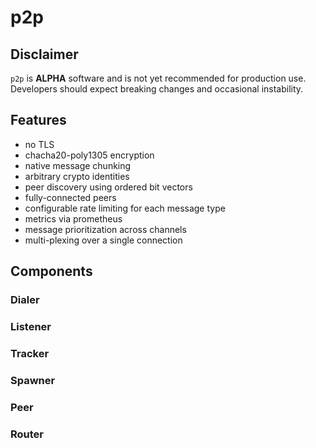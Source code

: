 # p2p

## Disclaimer

`p2p` is **ALPHA** software and is not yet recommended for production use. Developers should expect breaking changes and occasional instability.

## Features

* no TLS
* chacha20-poly1305 encryption
* native message chunking
* arbitrary crypto identities
* peer discovery using ordered bit vectors
* fully-connected peers
* configurable rate limiting for each message type
* metrics via prometheus
* message prioritization across channels
* multi-plexing over a single connection

## Components 

### Dialer

### Listener

### Tracker

### Spawner

### Peer

### Router
